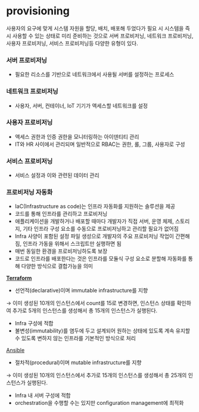 # provisioning
사용자의 요구에 맞게 시스템 자원을 할당, 배치, 배포해 두었다가 필요 시 시스템을 즉시 사용할 수 있는 상태로 미리 준비하는 것으로 서버 프로비저닝, 네트워크 프로비저닝, 사용자 프로비저닝, 서비스 프로비저닝등 다양한 유형이 있다.

### 서버 프로비저닝

- 필요한 리소스를 기반으로 네트워크에서 사용될 서버를 설정하는 프로세스

### 네트워크 프로비저닝

- 사용자, 서버, 컨테이너, IoT 기기가 액세스할 네트워크를 설정

### 사용자 프로비저닝

- 액세스 권한과 인증 권한을 모니터링하는 아이덴티티 관리
- IT와 HR 사이에서 관리되며 일반적으로 RBAC는 권한, 롤, 그룹, 사용자로 구성

### 서비스 프로비저닝

- 서비스 설정과 이와 관련된 데이터 관리

### 프로비저닝 자동화

- IaC(Infrastructure as code)는 인프라 자동화를 지원하는 솔루션을 제공
- 코드를 통해 인프라를 관리하고 프로비저닝
- 애플리케이션을 개발하거나 배포할 때마다 개발자가 직접 서버, 운영 체제, 스토리지, 기타 인프라 구성 요소를 수동으로 프로비저닝하고 관리할 필요가 없어짐
- Infra 사양이 포함된 설정 파일 생성으로 개발자의 주요 프로비저닝 작업이 간편해짐, 인프라 가동을 위해서 스크립트만 실행하면 됨
- 매번 동일한 환경을 프로비저닝하도록 보장
- 코드로 인프라를 배포한다는 것은 인프라를 모듈식 구성 요소로 분할해 자동화를 통해 다양한 방식으로 결합가능을 의미


[**Terraform**](https://www.notion.so/Terraform-0da6624d531d48c1b241cd7d1c73cdad)

- 선언적(declarative)이며 immutable infrastructure를 지향

→ 이미 생성된 10개의 인스턴스에서 count를 15로 변경하면, 인스턴스 상태를 확인하여 추가로 5개의 인스턴스를 생성해서 총 15개의 인스턴스가 실행된다.

- Infra 구성에 적합
- 불변성(immutability)를 염두에 두고 설계되어 원하는 상태에 있도록 계속 유지할 수 있도록 변하지 않는 인프라를 기본적인 방식으로 처리

[Ansible](https://www.notion.so/Ansible-d47c45bd36b640a19e7aa80914324261)

- 절차적(procedural)이며 mutable infrastructure를 지향

→ 이미 생성된 10개의 인스턴스에서 추가로 15개의 인스턴스를 생성해서 총 25개의 인스턴스가 실행된다.

- Infra 내 서버 구성에 적합
- orchestration을 수행할 수는 있지만 configuration management에 최적화
